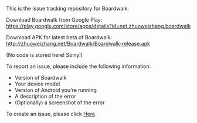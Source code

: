 This is the issue tracking repository for Boardwalk.

Download Boardwalk from Google Play: https://play.google.com/store/apps/details?id=net.zhuoweizhang.boardwalk

Download APK for latest beta of Boardwalk: http://zhuoweizhang.net/Boardwalk/Boardwalk-release.apk

(No code is stored here! Sorry!)

To report an issue, please include the following information:

- Version of Boardwalk
- Your device model
- Version of Android you're running
- A description of the error
- (Optionally) a screenshot of the error

To create an issue, please click [Here](https://github.com/zhuowei/Boardwalk/issues/new?body=Version%20of%20Boardwalk%3A%0A%0AVersion%20of%20Android%3A%0A%0ADevice%20model%3A%0A%0ADescription%20of%20the%20problem%3A).
